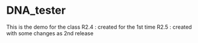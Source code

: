 # DNA_tester
This is the demo for the class
R2.4 : created for the 1st time
R2.5 : created with some changes as 2nd release
